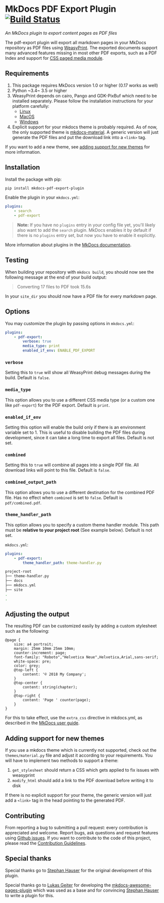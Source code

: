 # MkDocs PDF Export Plugin [![Build Status][travis-status]][travis-link]

*An MkDocs plugin to export content pages as PDF files*

The pdf-export plugin will export all markdown pages in your MkDocs repository as PDF files using [WeasyPrint](http://weasyprint.org/). The exported documents support many advanced features missing in most other PDF exports, such as a PDF Index and support for [CSS paged media module](https://drafts.csswg.org/css-page-3/).

## Requirements

1. This package requires MkDocs version 1.0 or higher (0.17 works as well)
2. Python ~3.4~ 3.5 or higher
3. WeasyPrint depends on cairo, Pango and GDK-PixBuf which need to be installed separately. Please follow the installation instructions for your platform carefully:
    - [Linux][weasyprint-linux]
    - [MacOS][weasyprint-macos]
    - [Windows][weasyprint-windows]
4. Explicit support for your mkdocs theme is probably required. As of now, the only supported theme is [mkdocs-material](https://github.com/squidfunk/mkdocs-material). A generic version will just generate the PDF files and put the download link into a `<link>` tag.

If you want to add a new theme, see [adding support for new themes](#adding-support-for-new-themes) for more information.

## Installation

Install the package with pip:

```bash
pip install mkdocs-pdf-export-plugin
```

Enable the plugin in your `mkdocs.yml`:

```yaml
plugins:
    - search
    - pdf-export
```

> **Note:** If you have no `plugins` entry in your config file yet, you'll likely also want to add the `search` plugin. MkDocs enables it by default if there is no `plugins` entry set, but now you have to enable it explicitly.

More information about plugins in the [MkDocs documentation][mkdocs-plugins].

## Testing

When building your repository with `mkdocs build`, you should now see the following message at the end of your build output:

> Converting 17 files to PDF took 15.6s

In your `site_dir` you should now have a PDF file for every markdown page.

## Options

You may customize the plugin by passing options in `mkdocs.yml`:

```yaml
plugins:
    - pdf-export:
        verbose: true
        media_type: print
        enabled_if_env: ENABLE_PDF_EXPORT
```

### `verbose`

Setting this to `true` will show all WeasyPrint debug messages during the build. Default is `false`.

### `media_type`

This option allows you to use a different CSS media type (or a custom one like `pdf-export`) for the PDF export. Default is `print`.

### `enabled_if_env`

Setting this option will enable the build only if there is an environment variable set to 1. This is useful to disable building the PDF files during development, since it can take a long time to export all files. Default is not set.

### `combined`

Setting this to `true` will combine all pages into a single PDF file. All download links will point to this file. Default is `false`.

### `combined_output_path`

This option allows you to use a different destination for the combined PDF file. Has no effect when `combined` is set to `false`. Default is `pdf/combined.pdf`.

### `theme_handler_path`

This option allows you to specify a custom theme handler module. This path must be **relative to your project root** (See example below). Default is not set.

`mkdocs.yml`:
```yaml
plugins:
    - pdf-export:
        theme_handler_path: theme-handler.py
```
```bash
project-root
├── theme-handler.py
├── docs
├── mkdocs.yml
├── site
.
.
```

## Adjusting the output

The resulting PDF can be customized easily by adding a custom stylesheet such as the following:

```
@page {
    size: a4 portrait;
    margin: 25mm 10mm 25mm 10mm;
    counter-increment: page;
    font-family: "Roboto","Helvetica Neue",Helvetica,Arial,sans-serif;
    white-space: pre;
    color: grey;
    @top-left {
        content: '© 2018 My Company';
    }
    @top-center {
        content: string(chapter);
    }
    @top-right {
        content: 'Page ' counter(page);
    }
}
```
For this to take effect, use the `extra_css` directive in mkdocs.yml, as described in the [MkDocs user guide][extra-css].

## Adding support for new themes

If you use a mkdocs theme which is currently not supported, check out the `themes/material.py` file and adjust it according to your requirements. You will have to implement two methods to support a theme:

1. `get_stylesheet` should return a CSS which gets applied to fix issues with weasyprint
2. `modify_html` should add a link to the PDF download before writing it to disk

If there is no explicit support for your theme, the generic version will just add a `<link>` tag in the head pointing to the generated PDF.

## Contributing

From reporting a bug to submitting a pull request: every contribution is appreciated and welcome. Report bugs, ask questions and request features using [Github issues][github-issues].
If you want to contribute to the code of this project, please read the [Contribution Guidelines][contributing].

## Special thanks

Special thanks go to [Stephan Hauser][shauser] for the original development of this plugin.

Special thanks go to [Lukas Geiter][lukasgeiter] for developing the [mkdocs-awesome-pages-plugin][awesome-pages-plugin] which was used as a base and for convincing [Stephan Hauser][shauser] to write a plugin for this.

[travis-status]: https://travis-ci.org/zhaoterryy/mkdocs-pdf-export-plugin.svg?branch=master
[travis-link]: https://travis-ci.org/zhaoterryy/mkdocs-pdf-export-plugin
[weasyprint-linux]: https://weasyprint.readthedocs.io/en/latest/install.html#linux
[weasyprint-macos]: https://weasyprint.readthedocs.io/en/latest/install.html#os-x
[weasyprint-windows]: https://weasyprint.readthedocs.io/en/latest/install.html#windows
[mkdocs-plugins]: http://www.mkdocs.org/user-guide/plugins/
[mkdocs-material]: https://github.com/squidfunk/mkdocs-material
[github-issues]: https://github.com/zhaoterryy/mkdocs-pdf-export-plugin/issues
[contributing]: CONTRIBUTING.md
[lukasgeiter]: https://github.com/lukasgeiter
[shauser]: https://github.com/shauser
[awesome-pages-plugin]: https://github.com/lukasgeiter/mkdocs-awesome-pages-plugin
[extra-css]: https://www.mkdocs.org/user-guide/configuration/#extra_css
